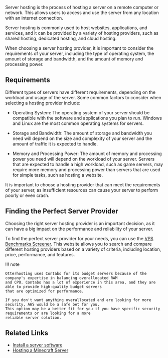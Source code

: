 Server hosting is the process of hosting a server on a remote computer or network. This allows users to access and use
the server from any location with an internet connection.

Server hosting is commonly used to host websites, applications, and services, and it can be provided by a variety of
hosting providers, such as shared hosting, dedicated hosting, and cloud hosting.

When choosing a server hosting provider, it is important to consider the requirements of your server, including the type
of operating system, the amount of storage and bandwidth, and the amount of memory and processing power.

## Requirements

Different types of servers have different requirements, depending on the workload and usage of the server. Some common 
factors to consider when selecting a hosting provider include:

* Operating System: The operating system of your server should be compatible with the software and applications you 
  plan to run. Windows and Linux are the most common operating systems for servers.

* Storage and Bandwidth: The amount of storage and bandwidth you need will depend on the size and complexity of your 
  server and the amount of traffic it is expected to handle.

* Memory and Processing Power: The amount of memory and processing power you need will depend on the workload of your 
  server. Servers that are expected to handle a high workload, such as game servers, may require more memory and 
  processing power than servers that are used for simple tasks, such as hosting a website.


It is important to choose a hosting provider that can meet the requirements of your server, as insufficient resources 
can cause your server to perform poorly or even crash.

## Finding the Perfect Server Provider

Choosing the right server hosting provider is an important decision, as it can have a big impact on the performance and
reliability of your server.

To find the perfect server provider for your needs, you can use the 
[VPS Benchmarks Screener](https://www.vpsbenchmarks.com/screener). 
This website allows you to search and compare different hosting providers based on a variety of criteria, including 
location, price, performance, and features.

!!! note

    Otterhosting uses Contabo for its budget servers because of the company's expertise in balancing overallocated RAM 
    and CPU. Contabo has a lot of experience in this area, and they are able to provide high-quality budget servers 
    that are optimized for performance.

    If you don't want anything overallocated and are looking for more security, AWS would be a safe bet for you. 
    This option may be a better fit for you if you have specific security requirements or are looking for a more 
    reliable server solution.



## Related Links
* [Install a server software](/Hosting/Applications/Pterodactyl)
* [Hosting a Minecraft Server](/Games/Minecraft/Hosting-minecraft-a-server)



